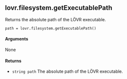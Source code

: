 <!--
category: reference
-->

lovr.filesystem.getExecutablePath
---

Returns the absolute path of the LÖVR executable.

    path = lovr.filesystem.getExecutablePath()

#### Arguments

None

#### Returns

- `string path` The absolute path of the LÖVR executable.
